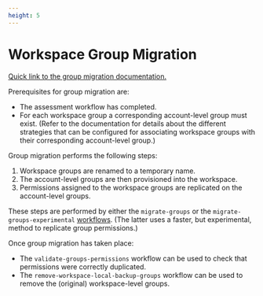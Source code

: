```yaml
---
height: 5
---
```


Workspace Group Migration
=========================

[Quick link to the group migration documentation.](https://github.com/databrickslabs/ucx/blob/main/docs/local-group-migration.md)

Prerequisites for group migration are:

 - The assessment workflow has completed.
 - For each workspace group a corresponding account-level group must exist. (Refer to the documentation for details about the different strategies that can be configured for associating workspace groups with their corresponding account-level group.)

Group migration performs the following steps:

1. Workspace groups are renamed to a temporary name.
2. The account-level groups are then provisioned into the workspace.
3. Permissions assigned to the workspace groups are replicated on the account-level groups.

These steps are performed by either the `migrate-groups` or the `migrate-groups-experimental` [workflows](/jobs). (The latter uses a faster, but experimental, method to replicate group permissions.)

Once group migration has taken place:

 - The `validate-groups-permissions` workflow can be used to check that permissions were correctly duplicated.
 - The `remove-workspace-local-backup-groups` workflow can be used to remove the (original) workspace-level groups.
